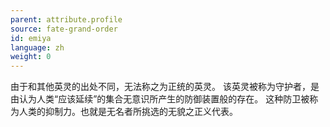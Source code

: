 ```yaml
---
parent: attribute.profile
source: fate-grand-order
id: emiya
language: zh
weight: 0
---
```


由于和其他英灵的出处不同，无法称之为正统的英灵。
该英灵被称为守护者，是由认为人类“应该延续”的集合无意识所产生的防御装置般的存在。
这种防卫被称为人类的抑制力。也就是无名者所挑选的无貌之正义代表。
